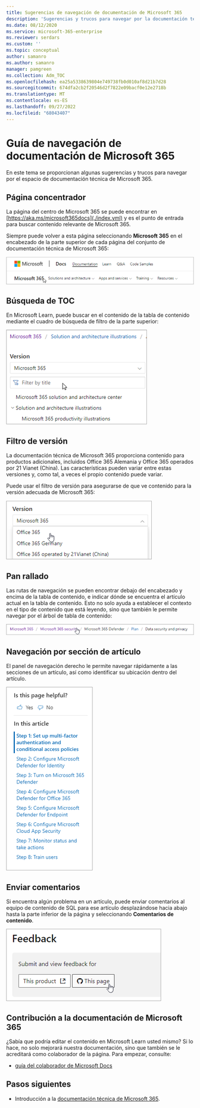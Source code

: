 ```yaml
---
title: Sugerencias de navegación de documentación de Microsoft 365
description: 'Sugerencias y trucos para navegar por la documentación técnica de Microsoft 365: explica aspectos como la página central, la tabla de contenido, el encabezado, así como cómo usar las rutas de navegación y cómo usar el filtro de versión.'
ms.date: 08/12/2020
ms.service: microsoft-365-enterprise
ms.reviewer: serdars
ms.custom: ''
ms.topic: conceptual
author: samanro
ms.author: samanro
manager: pamgreen
ms.collection: Adm_TOC
ms.openlocfilehash: ea25a5338639804e749738fb0d010af8d21b7d28
ms.sourcegitcommit: 674dfa2cb2f20546d2f7822e09bacf0e12e2718b
ms.translationtype: MT
ms.contentlocale: es-ES
ms.lasthandoff: 09/27/2022
ms.locfileid: "68043407"
---
```

# <a name="microsoft-365-documentation-navigation-guide"></a>Guía de navegación de documentación de Microsoft 365

En este tema se proporcionan algunas sugerencias y trucos para navegar por el espacio de documentación técnica de Microsoft 365.  

## <a name="hub-page"></a>Página concentrador

La página del centro de Microsoft 365 se puede encontrar en [https://aka.ms/microsoft365docs](./index.yml) y es el punto de entrada para buscar contenido relevante de Microsoft 365.

Siempre puede volver a esta página seleccionando **Microsoft 365** en el encabezado de la parte superior de cada página del conjunto de documentación técnica de Microsoft 365:

![Microsoft 365 en el encabezado.](media/m365-header-cursor.png)

## <a name="toc-search"></a>Búsqueda de TOC

En Microsoft Learn, puede buscar en el contenido de la tabla de contenido mediante el cuadro de búsqueda de filtro de la parte superior:

![Use el cuadro de filtro.](media/m365-filter-by-title.png)

## <a name="version-filter"></a>Filtro de versión

La documentación técnica de Microsoft 365 proporciona contenido para productos adicionales, incluidos Office 365 Alemania y Office 365 operados por 21 Vianet (China). Las características pueden variar entre estas versiones y, como tal, a veces el propio contenido puede variar.

Puede usar el filtro de versión para asegurarse de que ve contenido para la versión adecuada de Microsoft 365:

![Filtro de versión de Microsoft 365.](media/m365-version-filter.png)

## <a name="breadcrumbs"></a>Pan rallado

Las rutas de navegación se pueden encontrar debajo del encabezado y encima de la tabla de contenido, e indicar dónde se encuentra el artículo actual en la tabla de contenido.  Esto no solo ayuda a establecer el contexto en el tipo de contenido que está leyendo, sino que también le permite navegar por el árbol de tabla de contenido:

![Rutas de navegación de Microsoft 365.](media/m365-breadcrumb.png)

## <a name="article-section-navigation"></a>Navegación por sección de artículo

El panel de navegación derecho le permite navegar rápidamente a las secciones de un artículo, así como identificar su ubicación dentro del artículo.  

![Navegación a la derecha.](media/m365-article-sections.png)

## <a name="submit-feedback"></a>Enviar comentarios

Si encuentra algún problema en un artículo, puede enviar comentarios al equipo de contenido de SQL para ese artículo desplazándose hacia abajo hasta la parte inferior de la página y seleccionando **Comentarios de contenido**.

![Comentarios sobre el contenido del problema de Git.](media/m365-article-feedback.png)

## <a name="contribute-to-microsoft-365-documentation"></a>Contribución a la documentación de Microsoft 365

¿Sabía que podría editar el contenido en Microsoft Learn usted mismo? Si lo hace, no solo mejorará nuestra documentación, sino que también se le acreditará como colaborador de la página. Para empezar, consulte:

- [guía del colaborador de Microsoft Docs](/contribute/)

## <a name="next-steps"></a>Pasos siguientes

- Introducción a la [documentación técnica de Microsoft 365](index.yml).
